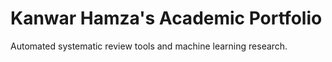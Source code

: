 # Kanwar Hamza's Academic Portfolio
Automated systematic review tools and machine learning research.
